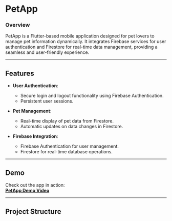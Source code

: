 # **PetApp**

### **Overview**
PetApp is a Flutter-based mobile application designed for pet lovers to manage pet information dynamically. It integrates Firebase services for user authentication and Firestore for real-time data management, providing a seamless and user-friendly experience.

---

## **Features**
- **User Authentication**:
  - Secure login and logout functionality using Firebase Authentication.
  - Persistent user sessions.

- **Pet Management**:
  - Real-time display of pet data from Firestore.
  - Automatic updates on data changes in Firestore.

- **Firebase Integration**:
  - Firebase Authentication for user management.
  - Firestore for real-time database operations.

---

## **Demo**
Check out the app in action:  
[**PetApp Demo Video**](https://github.com/kanisha-1971/pet-app/blob/main/WhatsApp%20Video%202024-12-04%20at%208.16.04%20PM.mp4)

---

## **Project Structure**
